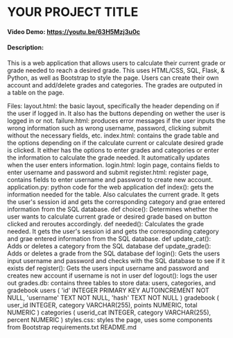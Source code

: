 # YOUR PROJECT TITLE
#### Video Demo:  https://youtu.be/63H5Mzj3u0c
#### Description:
This is a web application that allows users to calculate their current grade or
grade needed to reach a desired grade. This uses HTML/CSS, SQL, Flask, & Python,
as well as Bootstrap to style the page.
Users can create their own account and add/delete grades and categories. The
grades are outputed in a table on the page.

Files:
layout.html: the basic layout, specifically the header depending on if the user
if logged in. It also has the buttons depending on wether the user is logged in
or not.
failure.html: produces error messages if the user inputs the wrong information
such as wrong username, password, clicking submit without the necessary fields,
etc.
index.html: contains the grade table and the options depending on if the
calculate current or calculate desired grade is clicked. It either has the
options to enter grades and categories or enter the information to calculate the
grade needed. It automatically updates when the user enters information.
login.html: login page, contains fields to enter username and password and submit
register.html: register page, contains fields to enter username and password to
create new account.
application.py: python code for the web application
    def index(): gets the information needed for the table. Also calculates the
    current grade. It gets the user's session id and gets the corresponding
    category and grae entered information from the SQL database.
    def choice(): Determines whether the user wants to calculate current grade
    or desired grade based on button clicked and reroutes accordingly.
    def needed(): Calculates the grade needed. It gets the user's session id and
    gets the corresponding category and grae entered information from the SQL
    database.
    def update_cat(): Adds or deletes a category from the SQL database
    def update_grade(): Adds or deletes a grade from the SQL database
    def login(): Gets the users input username and password and checks with the
    SQL database to see if it exists
    def register(): Gets the users input username and password and creates new
    account if username is not in user
    def logout(): logs the user out
grades.db: contains three tables to store data: users, categories, and gradebook
users (
'id' INTEGER PRIMARY KEY AUTOINCREMENT NOT NULL,
'username' TEXT NOT NULL,
'hash' TEXT NOT NULL
)
gradebook (
user_id INTEGER,
category VARCHAR(255),
points NUMERIC,
total NUMERIC
)
categories (
userid_cat INTEGER,
category VARCHAR(255),
percent NUMERIC
)
styles.css: styles the page, uses some components from Bootstrap
requirements.txt
README.md
